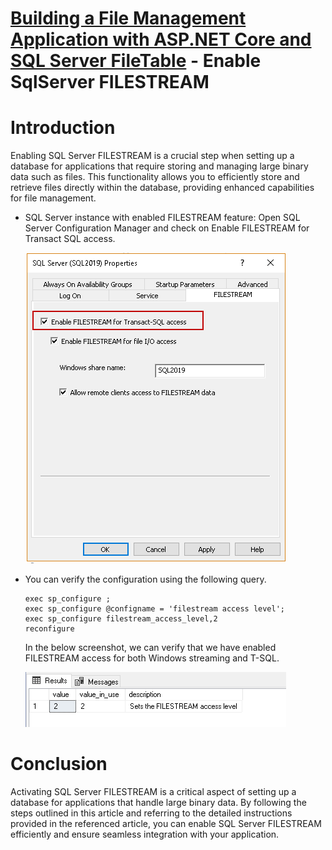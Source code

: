 # [Building a File Management Application with ASP.NET Core and SQL Server FileTable](../README.md) - Enable SqlServer FILESTREAM

# Introduction

Enabling SQL Server FILESTREAM is a crucial step when setting up a database for applications that require storing and managing large binary data such as files. This functionality allows you to efficiently store and retrieve files directly within the database, providing enhanced capabilities for file management.

 - SQL Server instance with enabled FILESTREAM feature: Open SQL Server Configuration Manager and check on Enable FILESTREAM for Transact SQL access.
  
    ![enable-filestream-for-transact-sql-access](./Images/SQLServerProperties.png)

- You can verify the configuration using the following  query.
    ```
    exec sp_configure ;
    exec sp_configure @configname = 'filestream access level';
    exec sp_configure filestream_access_level,2
    reconfigure
    ```
    In the below screenshot, we can verify that we have enabled FILESTREAM access for both Windows streaming and T-SQL.

    ![filestream-access-for-both-windows-streaming](./Images/QueryResult.png)

# Conclusion

Activating SQL Server FILESTREAM is a critical aspect of setting up a database for applications that handle large binary data. By following the steps outlined in this article and referring to the detailed instructions provided in the referenced article, you can enable SQL Server FILESTREAM efficiently and ensure seamless integration with your application.

